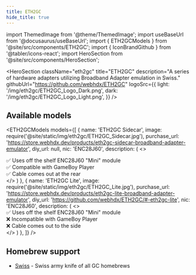 ```yaml
---
title: ETH2GC
hide_title: true
---
```


import ThemedImage from '@theme/ThemedImage';
import useBaseUrl from '@docusaurus/useBaseUrl';
import { ETH2GCModels } from '@site/src/components/ETH2GC';
import { IconBrandGithub } from '@tabler/icons-react';
import HeroSection from '@site/src/components/HeroSection';

<HeroSection
  className="eth2gc"
  title="ETH2GC"
  description="A series of hardware adapters utilizing Broadband Adapter emulation in Swiss."
  githubUrl="https://github.com/webhdx/ETH2GC"
  logoSrc={{
    light: '/img/eth2gc/ETH2GC_Logo_Dark.png',
    dark: '/img/eth2gc/ETH2GC_Logo_Light.png',
  }}
/>

## Available models

<ETH2GCModels models={[
  {
    name: 'ETH2GC Sidecar',
    image: require('@site/static/img/eth2gc/ETH2GC_Sidecar.jpg'),
    purchase_url: 'https://store.webhdx.dev/products/eth2gc-sidecar-broadband-adapter-emulator',
    diy_url: null,
    nic: 'ENC28J60',
    description: (
      <>
        <div>✅ Uses off the shelf ENC28J60 "Mini" module</div>
        <div>✅ Compatible with GameBoy Player</div>
        <div>✅ Cable comes out at the rear</div>
      </>
    )
  },
  {
    name: 'ETH2GC Lite',
    image: require('@site/static/img/eth2gc/ETH2GC_Lite.jpg'),
    purchase_url: 'https://store.webhdx.dev/products/eth2gc-lite-broadband-adapter-emulator',
    diy_url: 'https://github.com/webhdx/ETH2GC/#-eth2gc-lite',
    nic: 'ENC28J60',
    description: (
      <>
        <div>✅ Uses off the shelf ENC28J60 "Mini" module</div>
        <div>❌ Incompatible with GameBoy Player</div>
        <div>❌ Cable comes out to the side</div>
      </>
    )
  },
]} />

## Homebrew support
- [Swiss](https://github.com/emukidid/swiss-gc) - Swiss army knife of all GC homebrews
